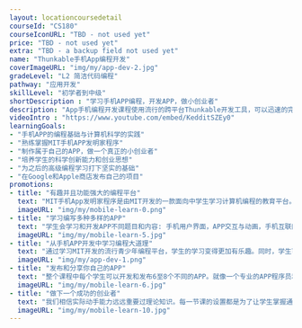 ```yaml
---
layout: locationcoursedetail
courseId: "CS180"
courseIconURL: "TBD - not used yet"
price: "TBD - not used yet"
extra: "TBD - a backup field not used yet"
name: "Thunkable手机App编程开发"
coverImageURL: "img/my/app-dev-2.jpg"
gradeLevel: "L2 简洁代码编程"
pathway: "应用开发"
skillLevel: "初学者到中级"
shortDescription : "学习手机APP编程，开发APP，做小创业者"
description: "App手机编程开发课程使用流行的跨平台Thunkable开发工具，可以迅速的完成App的设计与实现，在完成编程学习的同时，把自己的创业想法变成现实。"
videoIntro : "https://www.youtube.com/embed/KedditSZEy0"
learningGoals:
- "手机APP的编程基础与计算机科学的实践"
- "熟练掌握MIT手机APP发明家程序"
- "制作属于自己的APP，做一个真正的小创业者"
- "培养学生的科学创新能力和创业思想"
- "为之后的高级编程学习打下坚实的基础"
- "在Google和Apple商店发布自己的项目"
promotions:
- title: "有趣并且功能强大的编程平台"
  text: "MIT手机App发明家程序是由MIT开发的一款面向中学生学习计算机编程的教育平台。它把手机APP编程所需的复杂代码转换成为图形化的编程单元，使学生可以很快的开发出功能强大的自己的APP。"
  imageURL: "img/my/mobile-learn-0.png"
- title: "学习编写多种多样的APP"
  text: "学生会学习和开发APP不同题目和内容: 手机用户界面，APP交互与动画，手机互联网的编程，手机服务器通讯，微信聊天程序，手机传感器的应用，手机游戏的开发。"
  imageURL: "img/my/mobile-learn-5.jpg"
- title: "从手机APP开发中学习编程大道理"
  text: "通过学习MIT开发的流行青少年编程平台，学生的学习变得更加有乐趣。同时，学生可以很直接的接触和了解到计算机编程中使用的核心概念，为下一步学习真正的编程打下坚实的基础。"
  imageURL: "img/my/app-dev-1.png"
- title: "发布和分享你自己的APP"
  text: "整个课程中每个学生可以开发和发布6至8个不同的APP。就像一个专业的APP程序员和创业者，你会把自己的APP发布到谷歌的APP商店，让全世界的人通过互联网下载你的APP。"
  imageURL: "img/my/mobile-learn-6.jpg"
- title: "做下一个成功的创业者"
  text: "我们相信实际动手能力远远重要过理论知识。每一节课的设置都是为了让学生掌握通过编程解决具体实际问题的方法。同时，我们会给学生灌输科技创新创业的知识，让学生学习到如何把一个想法通过努力变为现实。"
  imageURL: "img/my/mobile-learn-10.jpg"
---
```

